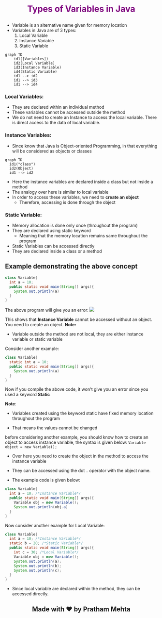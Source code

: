 # <p style="text-align:center;color:purple">Types of Variables in Java</p>
- Variable is an alternative name given for memory location
- Variables in Java are of 3 types:
	1. Local Variable
	2. Instance Variable
	3. Static Variable

```mermaid
graph TD
    id1([Variables])
    id2(Local Variable)
    id3(Instance Variable)
    id4(Static Variable)
    id1 --> id2
    id1 --> id3
    id1 --> id4
``` 

### Local Variables:
- They are declared within an individual method
- These variables cannot be accessed outside the method
- We do not need to create an Instance to access the local variable. There is direct access to the data of local variable.

### Instance Variables:
- Since know that Java is Object-oriented Programming, in that everything will be considered as objects or classes


```mermaid
graph TD
  id1("class")
  id2(Object)
  id1 --> id2
```
- Here the instance variables are declared inside a class but not inside a method
- The analogy over here is similar to local variable
- In order to access these variables, we need to **create an object**
    - Therefore, accessing is done through the object

### Static Variable:
- Memory allocation is done only once (throughout the program)
- They are declared using static keyword
    - Meaning that the memory location remains same throughout the program
- Static Variables can be accessed directly
- They are declared inside a class or a method

## Example demonstrating the above concept
```java
class Variable{
  int a = 10;
  public static void main(String[] args){
    System.out.println(a)
  }
}
```
The above program will give you an error:
![](@attachment/Clipboard_2023-02-28-17-02-32.png)

This shows that **Instance Variable** cannot be accessed without an object. You need to create an object. 
**Note:**
- Variable outside the method are not local, they are either instance variable or static variable

Consider another example:
```java
class Variable{
  static int a = 10;
  public static void main(String[] args){
    System.out.println(a)
  }
}
```

Now if you compile the above code, it won't give you an error since you used a keyword **Static**

**Note**:
- Variables created using the keyword static have fixed memory location throughout the program

- That means the values cannot be changed

before considering another example, you should know how to create an object to access instance variable, the syntax is given below:
```Variable object = new Variable();```
- Over here you need to create the object in the method to access the instance variable
- They can be accessed using the dot ```.``` operator with the object name.

- The example code is given below:

```java
class Variable{
  int a = 10; /*Instance Variable*/
  public static void main(String[] args){
    Variable obj = new Variable();
    System.out.println(obj.a)
  }
}
```

Now consider another example for Local Variable:
```java
class Variable{
  int a = 10; /*Instance Variable*/
  static b = 20; /*Static Variable*/
  public static void main(String[] args){
    int c = 30; /*Local Variable*/
    Variable obj = new Variable();
    System.out.println(a);
    System.out.println(b);
    System.out.println(c);
  }
}
```
- Since local variable are declared within the method, they can be accessed directly.

## <p style="text-align:center;"> Made with ❤️ by Pratham Mehta
